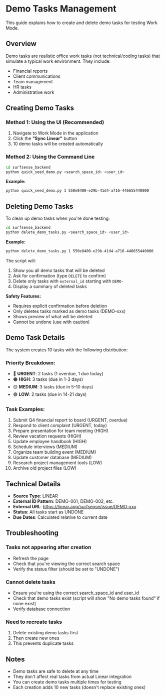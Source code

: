 # Demo Tasks Management

This guide explains how to create and delete demo tasks for testing Work Mode.

## Overview

Demo tasks are realistic office work tasks (not technical/coding tasks) that simulate a typical work environment. They include:
- Financial reports
- Client communications
- Team management
- HR tasks
- Administrative work

## Creating Demo Tasks

### Method 1: Using the UI (Recommended)

1. Navigate to Work Mode in the application
2. Click the **"Sync Linear"** button
3. 10 demo tasks will be created automatically

### Method 2: Using the Command Line

```bash
cd surfsense_backend
python quick_seed_demo.py <search_space_id> <user_id>
```

**Example:**
```bash
python quick_seed_demo.py 1 550e8400-e29b-41d4-a716-446655440000
```

## Deleting Demo Tasks

To clean up demo tasks when you're done testing:

```bash
cd surfsense_backend
python delete_demo_tasks.py <search_space_id> <user_id>
```

**Example:**
```bash
python delete_demo_tasks.py 1 550e8400-e29b-41d4-a716-446655440000
```

The script will:
1. Show you all demo tasks that will be deleted
2. Ask for confirmation (type `DELETE` to confirm)
3. Delete only tasks with `external_id` starting with `DEMO-`
4. Display a summary of deleted tasks

**Safety Features:**
- Requires explicit confirmation before deletion
- Only deletes tasks marked as demo tasks (DEMO-xxx)
- Shows preview of what will be deleted
- Cannot be undone (use with caution)

## Demo Task Details

The system creates 10 tasks with the following distribution:

### Priority Breakdown:
- 🔴 **URGENT**: 2 tasks (1 overdue, 1 due today)
- 🟠 **HIGH**: 3 tasks (due in 1-3 days)
- 🟡 **MEDIUM**: 3 tasks (due in 5-10 days)
- 🟢 **LOW**: 2 tasks (due in 14-21 days)

### Task Examples:
1. Submit Q4 financial report to board (URGENT, overdue)
2. Respond to client complaint (URGENT, today)
3. Prepare presentation for team meeting (HIGH)
4. Review vacation requests (HIGH)
5. Update employee handbook (HIGH)
6. Schedule interviews (MEDIUM)
7. Organize team building event (MEDIUM)
8. Update customer database (MEDIUM)
9. Research project management tools (LOW)
10. Archive old project files (LOW)

## Technical Details

- **Source Type**: LINEAR
- **External ID Pattern**: DEMO-001, DEMO-002, etc.
- **External URL**: https://linear.app/surfsense/issue/DEMO-xxx
- **Status**: All tasks start as UNDONE
- **Due Dates**: Calculated relative to current date

## Troubleshooting

### Tasks not appearing after creation
- Refresh the page
- Check that you're viewing the correct search space
- Verify the status filter (should be set to "UNDONE")

### Cannot delete tasks
- Ensure you're using the correct search_space_id and user_id
- Check that demo tasks exist (script will show "No demo tasks found" if none exist)
- Verify database connection

### Need to recreate tasks
1. Delete existing demo tasks first
2. Then create new ones
3. This prevents duplicate tasks

## Notes

- Demo tasks are safe to delete at any time
- They don't affect real tasks from actual Linear integration
- You can create demo tasks multiple times for testing
- Each creation adds 10 new tasks (doesn't replace existing ones)

